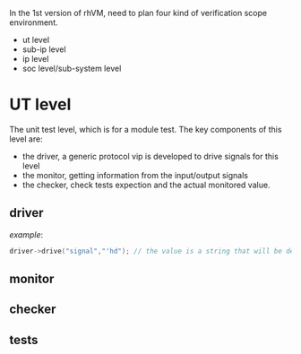 In the 1st version of rhVM, need to plan four kind of verification scope environment.
- ut level
- sub-ip level
- ip level
- soc level/sub-system level

# UT level
The unit test level, which is for a module test. The key components of this level are:
- the driver, a generic protocol vip is developed to drive signals for this level
- the monitor, getting information from the input/output signals
- the checker, check tests expection and the actual monitored value.

## driver
*example*:
```cpp
driver->drive("signal","'hd"); // the value is a string that will be decoded ans translated to digital value at sv level

```
## monitor
## checker
## tests


